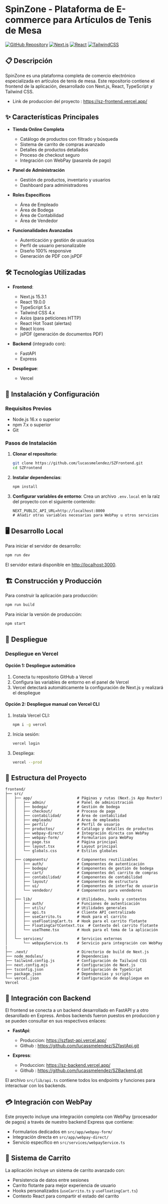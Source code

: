 # SpinZone - Plataforma de E-commerce para Artículos de Tenis de Mesa

[![GitHub Repository](https://img.shields.io/badge/GitHub-Repository-brightgreen.svg)](https://github.com/lucassmelendez/SZFrontend.git)
[![Next.js](https://img.shields.io/badge/Next.js-15.3-blue.svg)](https://nextjs.org/)
[![React](https://img.shields.io/badge/React-19.0-blue.svg)](https://reactjs.org/)
[![TailwindCSS](https://img.shields.io/badge/TailwindCSS-4.0-blue.svg)](https://tailwindcss.com/)

## 📋 Descripción

SpinZone es una plataforma completa de comercio electrónico especializada en artículos de tenis de mesa. Este repositorio contiene el frontend de la aplicación, desarrollado con Next.js, React, TypeScript y Tailwind CSS.

  - Link de produccion del proyecto : https://sz-frontend.vercel.app/

## ✨ Características Principales

- **Tienda Online Completa**
  - Catálogo de productos con filtrado y búsqueda
  - Sistema de carrito de compras avanzado
  - Detalles de productos detallados
  - Proceso de checkout seguro
  - Integración con WebPay (pasarela de pago)

- **Panel de Administración**
  - Gestión de productos, inventario y usuarios
  - Dashboard para administradores

- **Roles Específicos**
  - Área de Empleado
  - Área de Bodega
  - Área de Contabilidad
  - Área de Vendedor

- **Funcionalidades Avanzadas**
  - Autenticación y gestión de usuarios
  - Perfil de usuario personalizable
  - Diseño 100% responsive
  - Generación de PDF con jsPDF

## 🛠️ Tecnologías Utilizadas

- **Frontend**:
  - Next.js 15.3.1
  - React 19.0.0
  - TypeScript 5.x
  - Tailwind CSS 4.x
  - Axios (para peticiones HTTP)
  - React Hot Toast (alertas)
  - React Icons
  - jsPDF (generación de documentos PDF)

- **Backend** (integrado con):
  - FastAPI 
  - Express

- **Despliegue**:
  - Vercel

## 🚀 Instalación y Configuración

### Requisitos Previos

- Node.js 16.x o superior
- npm 7.x o superior
- Git

### Pasos de Instalación

1. **Clonar el repositorio**:
   ```bash
   git clone https://github.com/lucassmelendez/SZFrontend.git
   cd SZFrontend
   ```

2. **Instalar dependencias**:
   ```bash
   npm install
   ```

3. **Configurar variables de entorno**:
   Crea un archivo `.env.local` en la raíz del proyecto con el siguiente contenido:
   ```
   NEXT_PUBLIC_API_URL=http://localhost:8000
   # Añadir otras variables necesarias para WebPay u otros servicios
   ```

## 🖥️ Desarrollo Local

Para iniciar el servidor de desarrollo:

```bash
npm run dev
```

El servidor estará disponible en [http://localhost:3000](http://localhost:3000).

## 🏗️ Construcción y Producción

Para construir la aplicación para producción:

```bash
npm run build
```

Para iniciar la versión de producción:

```bash
npm start
```

## 🚢 Despliegue

### Despliegue en Vercel

#### Opción 1: Despliegue automático

1. Conecta tu repositorio GitHub a Vercel
2. Configura las variables de entorno en el panel de Vercel
3. Vercel detectará automáticamente la configuración de Next.js y realizará el despliegue

#### Opción 2: Despliegue manual con Vercel CLI

1. Instala Vercel CLI:
   ```bash
   npm i -g vercel
   ```

2. Inicia sesión:
   ```bash
   vercel login
   ```

3. Despliega:
   ```bash
   vercel --prod
   ```

## 📁 Estructura del Proyecto

```
frontend/
├── src/
│   ├── app/                    # Páginas y rutas (Next.js App Router)
│   │   ├── admin/              # Panel de administración
│   │   ├── bodega/             # Gestión de bodega
│   │   ├── checkout/           # Proceso de pago
│   │   ├── contabilidad/       # Área de contabilidad
│   │   ├── empleado/           # Área de empleados
│   │   ├── perfil/             # Perfil de usuario
│   │   ├── productos/          # Catálogo y detalles de productos
│   │   ├── webpay-direct/      # Integración directa con WebPay
│   │   ├── webpay-form/        # Formularios para WebPay
│   │   ├── page.tsx            # Página principal
│   │   ├── layout.tsx          # Layout principal
│   │   └── globals.css         # Estilos globales
│   │
│   ├── components/             # Componentes reutilizables
│   │   ├── auth/               # Componentes de autenticación
│   │   ├── bodega/             # Componentes de gestión de bodega
│   │   ├── cart/               # Componentes del carrito de compras
│   │   ├── contabilidad/       # Componentes de contabilidad
│   │   ├── layout/             # Componentes de estructura
│   │   ├── ui/                 # Componentes de interfaz de usuario
│   │   └── vendedor/           # Componentes para vendedores
│   │
│   ├── lib/                    # Utilidades, hooks y contextos
│   │   ├── auth/               # Funciones de autenticación
│   │   ├── utils/              # Utilidades generales
│   │   ├── api.ts              # Cliente API centralizado
│   │   ├── useCarrito.ts       # Hook para el carrito
│   │   ├── useFloatingCart.ts  # Hook para el carrito flotante
│   │   ├── FloatingCartContext.tsx  # Contexto del carrito flotante
│   │   └── useTheme.tsx        # Hook para el tema de la aplicación
│   │
│   └── services/               # Servicios externos
│       └── webpayService.ts    # Servicio para integración con WebPay
|
├── .next/                      # Directorio de build de Next.js
├── node_modules/               # Dependencias
├── tailwind.config.js          # Configuración de Tailwind CSS
├── next.config.mjs             # Configuración de Next.js
├── tsconfig.json               # Configuración de TypeScript
├── package.json                # Dependencias y scripts
└── vercel.json                 # Configuración de despliegue en Vercel
```

## 🔄 Integración con Backend

El frontend se conecta a un backend desarrollado en FastAPI y a otro desarollado en Express. Ambos backends fueron puestos en produccion y se pueden consultar en sus respectivos enlaces:

- **FastApi**:
  - Produccion: https://szfast-api.vercel.app/      
  - Github : https://github.com/lucassmelendez/SZfastApi.git

- **Express**:
  - Produccion: https://sz-backend.vercel.app/    
  - Github : https://github.com/lucassmelendez/SZBackend.git


El archivo `src/lib/api.ts` contiene todos los endpoints y funciones para interactuar con los backends.

## 💳 Integración con WebPay

Este proyecto incluye una integración completa con WebPay (procesador de pagos) a través de nuestro backend Express que contiene:

- Formularios dedicados en `src/app/webpay-form/`
- Integración directa en `src/app/webpay-direct/`
- Servicio específico en `src/services/webpayService.ts`

## 🛒 Sistema de Carrito

La aplicación incluye un sistema de carrito avanzado con:

- Persistencia de datos entre sesiones
- Carrito flotante para mejor experiencia de usuario
- Hooks personalizados (`useCarrito.ts` y `useFloatingCart.ts`)
- Contexto React para compartir el estado del carrito

